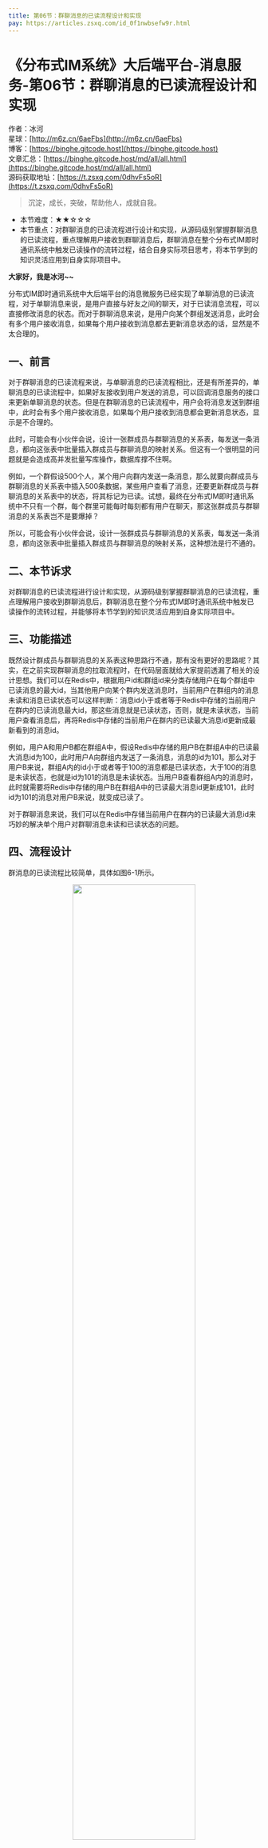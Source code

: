 ```yaml
---
title: 第06节：群聊消息的已读流程设计和实现
pay: https://articles.zsxq.com/id_0f1nwbsefw9r.html
---
```


# 《分布式IM系统》大后端平台-消息服务-第06节：群聊消息的已读流程设计和实现

作者：冰河
<br/>星球：[http://m6z.cn/6aeFbs](http://m6z.cn/6aeFbs)
<br/>博客：[https://binghe.gitcode.host](https://binghe.gitcode.host)
<br/>文章汇总：[https://binghe.gitcode.host/md/all/all.html](https://binghe.gitcode.host/md/all/all.html)
<br/>源码获取地址：[https://t.zsxq.com/0dhvFs5oR](https://t.zsxq.com/0dhvFs5oR)

> 沉淀，成长，突破，帮助他人，成就自我。

* 本节难度：★★☆☆☆
* 本节重点：对群聊消息的已读流程进行设计和实现，从源码级别掌握群聊消息的已读流程，重点理解用户接收到群聊消息后，群聊消息在整个分布式IM即时通讯系统中触发已读操作的流转过程，结合自身实际项目思考，将本节学到的知识灵活应用到自身实际项目中。

**大家好，我是冰河~~**

分布式IM即时通讯系统中大后端平台的消息微服务已经实现了单聊消息的已读流程，对于单聊消息来说，是用户直接与好友之间的聊天，对于已读消息流程，可以直接修改消息的状态。而对于群聊消息来说，是用户向某个群组发送消息，此时会有多个用户接收消息，如果每个用户接收到消息都去更新消息状态的话，显然是不太合理的。

## 一、前言

对于群聊消息的已读流程来说，与单聊消息的已读流程相比，还是有所差异的，单聊消息的已读流程中，如果好友接收到用户发送的消息，可以回调消息服务的接口来更新单聊消息的状态。但是在群聊消息的已读流程中，用户会将消息发送到群组中，此时会有多个用户接收消息，如果每个用户接收到消息都会更新消息状态，显示是不合理的。

此时，可能会有小伙伴会说，设计一张群成员与群聊消息的关系表，每发送一条消息，都向这张表中批量插入群成员与群聊消息的映射关系。但这有一个很明显的问题就是会造成高并发批量写库操作，数据库撑不住啊。

例如，一个群假设500个人，某个用户向群内发送一条消息，那么就要向群成员与群聊消息的关系表中插入500条数据，某些用户查看了消息，还要更新群成员与群聊消息的关系表中的状态，将其标记为已读。试想，最终在分布式IM即时通讯系统中不只有一个群，每个群里可能每时每刻都有用户在聊天，那这张群成员与群聊消息的关系表岂不是要爆掉？

所以，可能会有小伙伴会说，设计一张群成员与群聊消息的关系表，每发送一条消息，都向这张表中批量插入群成员与群聊消息的映射关系，这种想法是行不通的。

## 二、本节诉求

对群聊消息的已读流程进行设计和实现，从源码级别掌握群聊消息的已读流程，重点理解用户接收到群聊消息后，群聊消息在整个分布式IM即时通讯系统中触发已读操作的流转过程，并能够将本节学到的知识灵活应用到自身实际项目中。

## 三、功能描述

既然设计群成员与群聊消息的关系表这种思路行不通，那有没有更好的思路呢？其实，在之前实现群聊消息的拉取流程时，在代码层面就给大家提前透漏了相关的设计思想。我们可以在Redis中，根据用户id和群组id来分类存储用户在每个群组中已读消息的最大id，当其他用户向某个群内发送消息时，当前用户在群组内的消息未读和消息已读状态可以这样判断：消息id小于或者等于Redis中存储的当前用户在群内的已读消息最大id，那这些消息就是已读状态，否则，就是未读状态，当前用户查看消息后，再将Redis中存储的当前用户在群内的已读最大消息id更新成最新看到的消息id。

例如，用户A和用户B都在群组A中，假设Redis中存储的用户B在群组A中的已读最大消息id为100，此时用户A向群组内发送了一条消息，消息的id为101。那么对于用户B来说，群组A内的id小于或者等于100的消息都是已读状态，大于100的消息是未读状态，也就是id为101的消息是未读状态。当用户B查看群组A内的消息时，此时就需要将Redis中存储的用户B在群组A中的已读最大消息id更新成101，此时id为101的消息对用户B来说，就变成已读了。

对于群聊消息来说，我们可以在Redis中存储当前用户在群内的已读最大消息id来巧妙的解决单个用户对群聊消息未读和已读状态的问题。

## 四、流程设计

群消息的已读流程比较简单，具体如图6-1所示。

<div align="center">
    <img src="https://binghe.gitcode.host/images/project/im/2024-01-26-001.png?raw=true" width="70%">
    <br/>
</div>

可以看到，整体流程还是比较简单的，主要涉及到用户及其所在的群组、消息微服务、消息库、分布式缓存、即时通讯SDK、消息中间件、即时通讯后端服务等

## 查看完整文章

加入[冰河技术](http://m6z.cn/6aeFbs)知识星球，解锁完整技术文章与完整代码